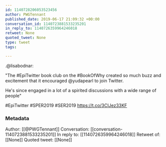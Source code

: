 ```yaml
---
id: 1140728206053523456
author: PWGTennant
published_date: 2019-06-17 21:09:32 +00:00
conversation_id: 1140723881533235201
in_reply_to: 1140726359964246018
retweet: None
quoted_tweet: None
type: tweet
tags:

---
```


.@lisabodnar:

"The #EpiTwitter book club on the #BookOfWhy created so much buzz and excitement that it encouraged @yudapearl to join Twitter.

He's since engaged in a lot of a spirited discussions with a wide range of people"

#EpiTwitter #SPER2019 #SER2019 https://t.co/3CIJez33KF

### Metadata

Author: [[@PWGTennant]]
Conversation: [[conversation-1140723881533235201]]
In reply to: [[1140726359964246018]]
Retweet of: [[None]]
Quoted tweet: [[None]]
